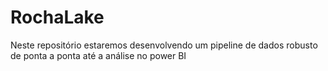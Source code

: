 # RochaLake
Neste repositório estaremos desenvolvendo um pipeline de dados robusto de ponta a ponta até a análise no power BI
